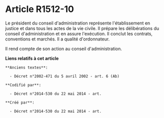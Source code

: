 # Article R1512-10

Le président du conseil d'administration représente l'établissement en justice et dans tous les actes de la vie civile. Il
prépare les délibérations du conseil d'administration et en assure l'exécution. Il conclut les contrats, conventions et
marchés. Il a qualité d'ordonnateur.

Il rend compte de son action au conseil d'administration.

**Liens relatifs à cet article**

	**Anciens textes**:

	  - Décret n°2002-471 du 5 avril 2002 - art. 6 (Ab)

	**Codifié par**:

	  - Décret n°2014-530 du 22 mai 2014 - art.

	**Créé par**:

	  - Décret n°2014-530 du 22 mai 2014 - art.
